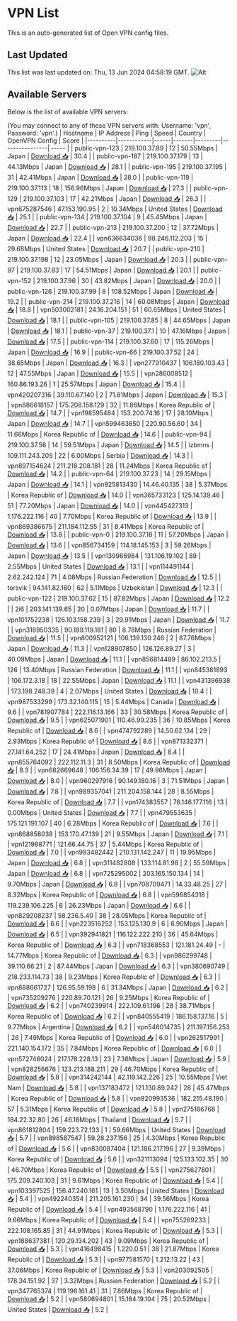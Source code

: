 # VPN List

This is an auto-generated list of Open VPN config files.

## Last Updated

This list was last updated on: Thu, 13 Jun 2024 04:58:19 GMT.
![Alt](https://repobeats.axiom.co/api/embed/186b98318ef1479477931607c1ad7d823f12451f.svg "Repobeats analytics image")

## Available Servers

Below is the list of available VPN servers:

(You may connect to any of these VPN servers with: Username: 'vpn', Password: 'vpn'.)
| Hostname | IP Address | Ping | Speed | Country | OpenVPN Config | Score |
|----------|------------|------|-------|---------|----------------| ----- |
| public-vpn-123 | 219.100.37.89 | 12 | 50.55Mbps | Japan | [Download 📥](./configs/server_0_JP.ovpn) | 30.4 |
| public-vpn-187 | 219.100.37.179 | 13 | 44.13Mbps | Japan | [Download 📥](./configs/server_1_JP.ovpn) | 28.1 |
| public-vpn-195 | 219.100.37.195 | 31 | 42.41Mbps | Japan | [Download 📥](./configs/server_2_JP.ovpn) | 28.0 |
| public-vpn-119 | 219.100.37.113 | 18 | 156.96Mbps | Japan | [Download 📥](./configs/server_3_JP.ovpn) | 27.3 |
| public-vpn-129 | 219.100.37.103 | 17 | 42.21Mbps | Japan | [Download 📥](./configs/server_4_JP.ovpn) | 26.3 |
| vpn675287546 | 47.153.190.95 | 2 | 10.34Mbps | United States | [Download 📥](./configs/server_5_US.ovpn) | 25.1 |
| public-vpn-134 | 219.100.37.104 | 9 | 45.45Mbps | Japan | [Download 📥](./configs/server_6_JP.ovpn) | 22.7 |
| public-vpn-213 | 219.100.37.200 | 12 | 37.72Mbps | Japan | [Download 📥](./configs/server_7_JP.ovpn) | 22.4 |
| vpn636634036 | 98.246.112.203 | 15 | 29.68Mbps | United States | [Download 📥](./configs/server_8_US.ovpn) | 20.7 |
| public-vpn-210 | 219.100.37.198 | 12 | 23.05Mbps | Japan | [Download 📥](./configs/server_9_JP.ovpn) | 20.3 |
| public-vpn-97 | 219.100.37.83 | 17 | 54.51Mbps | Japan | [Download 📥](./configs/server_10_JP.ovpn) | 20.1 |
| public-vpn-152 | 219.100.37.96 | 30 | 43.82Mbps | Japan | [Download 📥](./configs/server_11_JP.ovpn) | 20.0 |
| public-vpn-126 | 219.100.37.99 | 8 | 108.52Mbps | Japan | [Download 📥](./configs/server_12_JP.ovpn) | 19.2 |
| public-vpn-214 | 219.100.37.216 | 14 | 60.08Mbps | Japan | [Download 📥](./configs/server_13_JP.ovpn) | 18.8 |
| vpn503002181 | 24.16.204.151 | 51 | 60.65Mbps | United States | [Download 📥](./configs/server_14_US.ovpn) | 18.1 |
| public-vpn-105 | 219.100.37.85 | 8 | 44.65Mbps | Japan | [Download 📥](./configs/server_15_JP.ovpn) | 18.1 |
| public-vpn-37 | 219.100.37.1 | 10 | 47.16Mbps | Japan | [Download 📥](./configs/server_16_JP.ovpn) | 17.5 |
| public-vpn-114 | 219.100.37.60 | 17 | 115.26Mbps | Japan | [Download 📥](./configs/server_17_JP.ovpn) | 16.9 |
| public-vpn-66 | 219.100.37.52 | 24 | 38.65Mbps | Japan | [Download 📥](./configs/server_18_JP.ovpn) | 16.3 |
| vpn277910437 | 106.180.103.43 | 12 | 47.55Mbps | Japan | [Download 📥](./configs/server_19_JP.ovpn) | 15.5 |
| vpn286008512 | 160.86.193.26 | 1 | 25.57Mbps | Japan | [Download 📥](./configs/server_20_JP.ovpn) | 15.4 |
| vpn420207316 | 39.110.67.140 | 2 | 71.81Mbps | Japan | [Download 📥](./configs/server_21_JP.ovpn) | 15.3 |
| vpn886618157 | 175.208.158.129 | 32 | 11.86Mbps | Korea Republic of | [Download 📥](./configs/server_22_KR.ovpn) | 14.7 |
| vpn198595484 | 153.200.74.16 | 17 | 28.10Mbps | Japan | [Download 📥](./configs/server_23_JP.ovpn) | 14.7 |
| vpn599463650 | 220.90.56.60 | 34 | 11.66Mbps | Korea Republic of | [Download 📥](./configs/server_24_KR.ovpn) | 14.6 |
| public-vpn-94 | 219.100.37.56 | 14 | 59.51Mbps | Japan | [Download 📥](./configs/server_25_JP.ovpn) | 14.5 |
| izbmns | 109.111.243.205 | 22 | 6.00Mbps | Serbia | [Download 📥](./configs/server_26_RS.ovpn) | 14.3 |
| vpn897154624 | 211.218.208.181 | 28 | 11.24Mbps | Korea Republic of | [Download 📥](./configs/server_27_KR.ovpn) | 14.2 |
| public-vpn-64 | 219.100.37.23 | 14 | 29.15Mbps | Japan | [Download 📥](./configs/server_28_JP.ovpn) | 14.1 |
| vpn925813430 | 14.46.40.135 | 38 | 5.37Mbps | Korea Republic of | [Download 📥](./configs/server_29_KR.ovpn) | 14.0 |
| vpn365733123 | 125.14.139.46 | 51 | 77.20Mbps | Japan | [Download 📥](./configs/server_30_JP.ovpn) | 14.0 |
| vpn445427313 | 1.176.222.116 | 40 | 7.70Mbps | Korea Republic of | [Download 📥](./configs/server_31_KR.ovpn) | 13.9 |
| vpn869386675 | 211.184.112.55 | 31 | 8.41Mbps | Korea Republic of | [Download 📥](./configs/server_32_KR.ovpn) | 13.8 |
| public-vpn-0 | 219.100.37.18 | 11 | 57.20Mbps | Japan | [Download 📥](./configs/server_33_JP.ovpn) | 13.6 |
| vpn856734159 | 114.18.145.153 | 3 | 59.26Mbps | Japan | [Download 📥](./configs/server_34_JP.ovpn) | 13.5 |
| vpn139966984 | 131.106.19.102 | 89 | 2.55Mbps | United States | [Download 📥](./configs/server_35_US.ovpn) | 13.1 |
| vpn114491144 | 2.62.242.124 | 71 | 4.08Mbps | Russian Federation | [Download 📥](./configs/server_36_RU.ovpn) | 12.5 |
| torsvik | 94.141.82.160 | 62 | 5.11Mbps | Uzbekistan | [Download 📥](./configs/server_37_UZ.ovpn) | 12.3 |
| public-vpn-122 | 219.100.37.62 | 15 | 87.82Mbps | Japan | [Download 📥](./configs/server_38_JP.ovpn) | 12.2 |
| 2i6 | 203.141.139.65 | 20 | 0.07Mbps | Japan | [Download 📥](./configs/server_39_JP.ovpn) | 11.7 |
| vpn101752238 | 126.103.158.239 | 3 | 29.91Mbps | Japan | [Download 📥](./configs/server_40_JP.ovpn) | 11.7 |
| vpn318950335 | 90.189.119.181 | 80 | 8.78Mbps | Russian Federation | [Download 📥](./configs/server_41_RU.ovpn) | 11.5 |
| vpn800952121 | 106.139.130.246 | 2 | 87.76Mbps | Japan | [Download 📥](./configs/server_42_JP.ovpn) | 11.3 |
| vpn128907850 | 126.126.89.27 | 3 | 40.09Mbps | Japan | [Download 📥](./configs/server_43_JP.ovpn) | 11.1 |
| vpn856814489 | 86.102.213.5 | 126 | 13.40Mbps | Russian Federation | [Download 📥](./configs/server_44_RU.ovpn) | 11.1 |
| vpn845381893 | 106.172.3.18 | 18 | 22.55Mbps | Japan | [Download 📥](./configs/server_45_JP.ovpn) | 11.1 |
| vpn431396938 | 173.198.248.39 | 4 | 2.07Mbps | United States | [Download 📥](./configs/server_46_US.ovpn) | 10.4 |
| vpn987533299 | 173.32.140.115 | 15 | 5.44Mbps | Canada | [Download 📥](./configs/server_47_CA.ovpn) | 9.6 |
| vpn781907784 | 222.116.13.166 | 33 | 30.58Mbps | Korea Republic of | [Download 📥](./configs/server_48_KR.ovpn) | 9.5 |
| vpn625071901 | 110.46.99.235 | 36 | 10.85Mbps | Korea Republic of | [Download 📥](./configs/server_49_KR.ovpn) | 8.6 |
| vpn474792289 | 14.50.62.134 | 29 | 2.93Mbps | Korea Republic of | [Download 📥](./configs/server_50_KR.ovpn) | 8.6 |
| vpn871332371 | 27.141.64.252 | 17 | 24.41Mbps | Japan | [Download 📥](./configs/server_51_JP.ovpn) | 8.4 |
| vpn855764092 | 222.112.11.3 | 31 | 8.50Mbps | Korea Republic of | [Download 📥](./configs/server_52_KR.ovpn) | 8.3 |
| vpn682669648 | 106.156.34.39 | 17 | 49.96Mbps | Japan | [Download 📥](./configs/server_53_JP.ovpn) | 8.0 |
| vpn960297916 | 90.149.180.16 | 3 | 71.51Mbps | Japan | [Download 📥](./configs/server_54_JP.ovpn) | 7.8 |
| vpn989357041 | 211.204.158.144 | 28 | 8.55Mbps | Korea Republic of | [Download 📥](./configs/server_55_KR.ovpn) | 7.7 |
| vpn174383557 | 76.146.177.116 | 13 | 0.00Mbps | United States | [Download 📥](./configs/server_56_US.ovpn) | 7.7 |
| vpn479553635 | 175.121.191.107 | 40 | 6.28Mbps | Korea Republic of | [Download 📥](./configs/server_57_KR.ovpn) | 7.6 |
| vpn868858038 | 153.170.47.139 | 21 | 9.55Mbps | Japan | [Download 📥](./configs/server_58_JP.ovpn) | 7.1 |
| vpn121988771 | 121.66.44.75 | 37 | 5.44Mbps | Korea Republic of | [Download 📥](./configs/server_59_KR.ovpn) | 7.0 |
| vpn993482442 | 210.131.142.247 | 11 | 19.95Mbps | Japan | [Download 📥](./configs/server_60_JP.ovpn) | 6.8 |
| vpn311482808 | 133.114.81.98 | 2 | 55.59Mbps | Japan | [Download 📥](./configs/server_61_JP.ovpn) | 6.8 |
| vpn725295002 | 203.165.150.134 | 14 | 9.70Mbps | Japan | [Download 📥](./configs/server_62_JP.ovpn) | 6.8 |
| vpn708709471 | 14.33.48.25 | 27 | 8.32Mbps | Korea Republic of | [Download 📥](./configs/server_63_KR.ovpn) | 6.8 |
| vpn596854318 | 119.239.106.225 | 6 | 26.23Mbps | Japan | [Download 📥](./configs/server_64_JP.ovpn) | 6.6 |
| vpn829208237 | 58.236.5.40 | 38 | 28.05Mbps | Korea Republic of | [Download 📥](./configs/server_65_KR.ovpn) | 6.6 |
| vpn223516252 | 153.125.130.9 | 6 | 6.90Mbps | Japan | [Download 📥](./configs/server_66_JP.ovpn) | 6.5 |
| vpn392941821 | 116.122.222.210 | 36 | 45.64Mbps | Korea Republic of | [Download 📥](./configs/server_67_KR.ovpn) | 6.3 |
| vpn718368553 | 121.181.24.49 | - | 14.77Mbps | Korea Republic of | [Download 📥](./configs/server_68_KR.ovpn) | 6.3 |
| vpn986299748 | 39.110.66.21 | 2 | 87.44Mbps | Japan | [Download 📥](./configs/server_69_JP.ovpn) | 6.3 |
| vpn380690749 | 218.233.114.73 | 38 | 9.23Mbps | Korea Republic of | [Download 📥](./configs/server_70_KR.ovpn) | 6.3 |
| vpn888661727 | 126.95.59.198 | 6 | 31.34Mbps | Japan | [Download 📥](./configs/server_71_JP.ovpn) | 6.2 |
| vpn735209276 | 220.89.70.121 | 26 | 9.25Mbps | Korea Republic of | [Download 📥](./configs/server_72_KR.ovpn) | 6.2 |
| vpn740239914 | 222.109.61.196 | 28 | 38.71Mbps | Korea Republic of | [Download 📥](./configs/server_73_KR.ovpn) | 6.2 |
| vpn840555419 | 186.158.137.16 | 5 | 9.77Mbps | Argentina | [Download 📥](./configs/server_74_AR.ovpn) | 6.2 |
| vpn546014735 | 211.197.156.253 | 26 | 7.49Mbps | Korea Republic of | [Download 📥](./configs/server_75_KR.ovpn) | 6.0 |
| vpn262517991 | 221.140.154.172 | 35 | 7.84Mbps | Korea Republic of | [Download 📥](./configs/server_76_KR.ovpn) | 6.0 |
| vpn572746024 | 217.178.228.13 | 23 | 7.36Mbps | Japan | [Download 📥](./configs/server_77_JP.ovpn) | 5.9 |
| vpn828256676 | 123.213.188.211 | 29 | 46.70Mbps | Korea Republic of | [Download 📥](./configs/server_78_KR.ovpn) | 5.8 |
| vpn314242144 | 42.119.142.226 | 25 | 10.55Mbps | Viet Nam | [Download 📥](./configs/server_79_VN.ovpn) | 5.8 |
| vpn137183472 | 121.130.89.242 | 28 | 45.47Mbps | Korea Republic of | [Download 📥](./configs/server_80_KR.ovpn) | 5.8 |
| vpn920993536 | 182.215.48.190 | 57 | 5.31Mbps | Korea Republic of | [Download 📥](./configs/server_81_KR.ovpn) | 5.8 |
| vpn275186768 | 184.22.32.80 | 26 | 46.18Mbps | Thailand | [Download 📥](./configs/server_82_TH.ovpn) | 5.7 |
| vpn861812804 | 159.223.72.133 | 1 | 59.66Mbps | United States | [Download 📥](./configs/server_83_US.ovpn) | 5.7 |
| vpn898587547 | 59.28.237.156 | 25 | 4.30Mbps | Korea Republic of | [Download 📥](./configs/server_84_KR.ovpn) | 5.6 |
| vpn830087404 | 121.186.217.196 | 27 | 9.39Mbps | Korea Republic of | [Download 📥](./configs/server_85_KR.ovpn) | 5.6 |
| vpn321113094 | 125.133.102.35 | 30 | 46.70Mbps | Korea Republic of | [Download 📥](./configs/server_86_KR.ovpn) | 5.5 |
| vpn275627801 | 175.209.240.103 | 31 | 9.61Mbps | Korea Republic of | [Download 📥](./configs/server_87_KR.ovpn) | 5.4 |
| vpn103397525 | 156.47.240.161 | 13 | 3.50Mbps | United States | [Download 📥](./configs/server_88_US.ovpn) | 5.4 |
| vpn492240354 | 211.205.161.230 | 34 | 39.56Mbps | Korea Republic of | [Download 📥](./configs/server_89_KR.ovpn) | 5.4 |
| vpn493568790 | 1.176.222.116 | 41 | 9.66Mbps | Korea Republic of | [Download 📥](./configs/server_90_KR.ovpn) | 5.4 |
| vpn755269233 | 222.108.165.85 | 31 | 44.91Mbps | Korea Republic of | [Download 📥](./configs/server_91_KR.ovpn) | 5.3 |
| vpn188637381 | 120.29.134.202 | 43 | 9.09Mbps | Korea Republic of | [Download 📥](./configs/server_92_KR.ovpn) | 5.3 |
| vpn416498415 | 1.220.0.51 | 38 | 21.87Mbps | Korea Republic of | [Download 📥](./configs/server_93_KR.ovpn) | 5.3 |
| vpn977581570 | 1.212.13.22 | 43 | 37.06Mbps | Korea Republic of | [Download 📥](./configs/server_94_KR.ovpn) | 5.3 |
| vpn203092505 | 178.34.151.92 | 37 | 3.32Mbps | Russian Federation | [Download 📥](./configs/server_95_RU.ovpn) | 5.2 |
| vpn347765374 | 119.196.161.41 | 31 | 7.86Mbps | Korea Republic of | [Download 📥](./configs/server_96_KR.ovpn) | 5.2 |
| vpn580694801 | 15.164.19.104 | 75 | 20.52Mbps | United States | [Download 📥](./configs/server_97_US.ovpn) | 5.2 |
